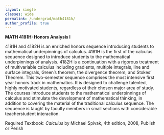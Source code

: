 ```yaml
---
layout: single
classes: wide
permalink: /undergrad/math4181h/
author_profile: true
---
```


**MATH 4181H: Honors Analysis I**

4181H and 4182H is an enriched honors sequence introducing students to mathematical underpinnings of calculus. 4181H is the first of the calculus sequence designed to introduce
students to the mathematical underpinnings of analysis. 4182H is a continuation with a rigorous treatment of multivariable calculus including gradients, multiple integrals, line and surface integrals, Green’s theorem, the divergence theorem, and Stokes’ Theorem. This two-semester sequence comprises the most intensive first year honors track in mathematics. It is designed to challenge talented, highly motivated students, regardless of their chosen major area of study. The courses introduce students to the mathematical underpinnings of calculus and stimulate the development of mathematical thinking, in addition to covering the material of the traditional calculus sequence. The sequence is taught by faculty members in small sections with considerable teacherstudent interaction.

Required Textbook: *Calculus* by Michael Spivak, 4th edition, 2008, Publish or Perish
